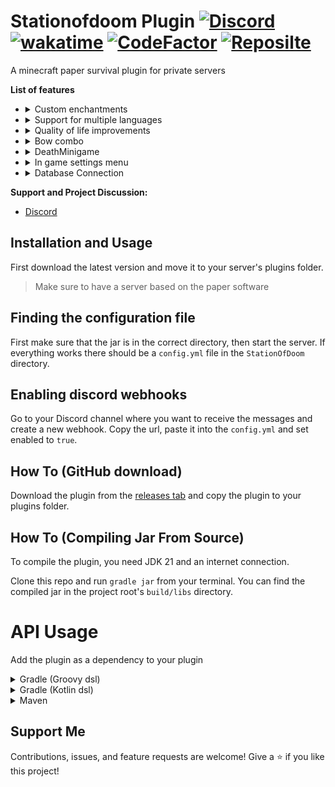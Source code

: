 Stationofdoom Plugin [![Discord](https://img.shields.io/discord/827941357824770098?label=Discord&logo=Discord)](https://discord.gg/uYwAKpRyak)  [![wakatime](https://wakatime.com/badge/user/49ee5b93-5588-4f44-a2a6-bceec1836f4a/project/74ea39da-4817-4a56-b2b0-9bd35bb4ef71.svg)](https://wakatime.com/badge/user/49ee5b93-5588-4f44-a2a6-bceec1836f4a/project/74ea39da-4817-4a56-b2b0-9bd35bb4ef71) [![CodeFactor](https://www.codefactor.io/repository/github/atompilz-devteam/stationofdoomplugin/badge)](https://www.codefactor.io/repository/github/atompilz-devteam/stationofdoomplugin) [![Reposilte](https://repo.jonasfranke.xyz/api/badge/latest/releases/com/github/atompilz-devteam/stationofdoom?color=40c14a&name=Reposilite&prefix=v)](https://repo.jonasfranke.xyz/#/releases/com/github/atompilz-devteam/stationofdoom)
===========
A minecraft paper survival plugin for private servers

**List of features**
- <details>
    <summary>Custom enchantments</summary>
    Flight -> Entities you hit fly up and receive fall damage as they fall down
    <br>
    Furnace -> Ore are smelted directly when you break them
    <br>
    Telepathy -> Items you break go directly to your inventory
  </details>
- <details>
    <summary>Support for multiple languages</summary>
    <br>
    Currently, German and English are supported. Use /language to change your language
  </details>
- <details>
    <summary>Quality of life improvements</summary>
      - /ping -> Get your current ping
      <br>
      - /voterestart -> Vote for a serverrestart - if the majority of online players vote for a restart the server will be restartet
      <br>
      - /sit -> Allows you to sit
      <br>
      - /afk -> Show in the tablist that you are afk
      <br>
      - Custom tab list
      <br>
      - Custom join/quit messages
      <br>
      - Support for MiniMessage in chat messages
  </details>
- <details>
  <summary>Bow combo</summary>
  Deal more damage with your bow when you hit a combo
  </details>

- <details>
  <summary>DeathMinigame</summary>
  A Jump 'n' Run minigame that triggers upon player death: <br>
  
  **How it works:**
  - Upon death, players get a chance to recover their items by completing a parkour challenge
    - the experience will still be dropped to balance the plugin
  - Successfully completing the challenge returns all items to the player
  - Failing the challenge drops items at the death location

  **Difficulty System:**
  - Difficulty increases with each successful completion
  - Players can spend diamonds to lower their difficulty
  - Maximum difficulty: default is `10`
  - Diamond cost: default is `6`

  **Commands:**
  - Settings menu: `/game settings`

  **Configuration:**
  - Use `/game settings` to configure parkour parameters
  - See "In game settings menu" section for details
  </details>
- <details>
  <summary>In game settings menu</summary>
  
  This plugin features an in game settings menu to every operator of the server. It can be reached through the command `/game settings`. In the settings many important values can be changed to fix problems or set up the plugin.<br>
  - **Menus inside the settings:** <br>
    - **setUp**: hosts all settings to set up the plugin before a playthrough <br>
      - **parkourStartHeight**: Starting height for parkour generation (Default: `100`) <br>
      - **parkourLength**: Length of the parkour course (Default: `10`) <br>
      - **costToLowerTheDifficulty**: Diamond cost to reduce difficulty (Default: `6`) <br>
      - **timeToDecideWhenRespawning**: Time limit for minigame decision in seconds (Default: `10`) <br>
    - **introduction**: Manage player introduction status
      - Players start with 'false' and receive a brief introduction on first death<br>
    - **difficulty**: Manage individual player parkour difficulty
      - **difficultyPlayerSettings**: Configure difficulty level per player<br>
    - **usesPlugin**: Toggle whether players can access the parkour minigame
  </details>
- <details> 
  <summary>Database Connection</summary>
  
  - Usage of the plugin is possible with or without a PostgreSQL database, without a database all stats and info created by the plugin are only saved until the next server restart.
  - **Connecting a database**
    1. Start the server and plugin once
    2. Enter your database-parameters into the `config.yml` file from this plugin
    3. finished
  </details>

**Support and Project Discussion:**
- [Discord](https://discord.gg/uYwAKpRyak)

Installation and Usage
------
First download the latest version and move it to your server's plugins folder.
> Make sure to have a server based on the paper software

Finding the configuration file
------
First make sure that the jar is in the correct directory, then start the server.
If everything works there should be a `config.yml` file in the `StationOfDoom` directory.

Enabling discord webhooks
------
Go to your Discord channel where you want to receive the messages and create a new webhook. Copy the url, paste it into the `config.yml` and set enabled to `true`.

<!-- modrinth_exclude.start -->
How To (GitHub download)
------
Download the plugin from the [releases tab](https://github.com/12jking/StationofDoomPlugin/releases) and copy the plugin to your plugins folder.

How To (Compiling Jar From Source)
------
To compile the plugin, you need JDK 21 and an internet connection.

Clone this repo and run `gradle jar` from your terminal. You can find the compiled jar in the project root's `build/libs` directory.

# API Usage
Add the plugin as a dependency to your plugin
<details>
<summary>Gradle (Groovy dsl)</summary>

```groovy
maven {
    name "reposiliteRepositoryReleases"
    url "https://repo.jonasfranke.xyz/releases"
}


dependencies {
    implementation "com.github.atompilz-devteam:TAG"
}
```
</details>
<details>
<summary>Gradle (Kotlin dsl)</summary>

```kotlin
maven {
    name = "reposiliteRepositoryReleases"
    url = uri("https://repo.jonasfranke.xyz/releases")
}

dependencies {
    implementation("com.github.atompilz-devteam:TAG")
}
```
</details>
<details>
<summary>Maven</summary>

```xml
<repository>
    <id>reposilite-repository</id>
    <name>Jonas Franke Repository</name>
    <url>https://repo.jonasfranke.xyz/<repository></url>
</repository>

<dependency>
    <groupId>com.github.atompilz-devteam</groupId>
    <artifactId>stationofdoom</artifactId>
    <version>TAG</version>
</dependency>

```
</details>


Support Me
------
Contributions, issues, and feature requests are welcome!
Give a ⭐️ if you like this project!
<!-- modrinth_exclude.end -->
